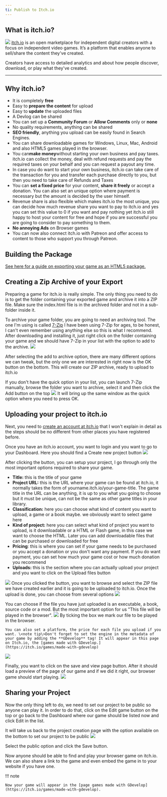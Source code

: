 ```yaml
---
ti: Publish to Itch.io
---
```


## What is itch.io?

![](/gdevelop5/publishing/app-iecon_copy.png) [itch.io](https://itch.io) is an open marketplace for independent digital creators with a focus on independent video games. It’s a platform that enables anyone to sell/share the content they've created.

Creators have access to detailed analytics and about how people discover, download, or play what they've created.

------------------------------------------------------------------------

## Why itch.io?

- It is completely **free**
- Easy to **prepare the content** for upload
- Easy to **update** the uploaded files
- A Devlog can be shared
- You can set up a **Community Forum** or **Allow Comments** only or **none**
- No quality requirements, anything can be shared
- **SEO friendly**, anything you upload can be easily found in Search Engines.
- You can share downloadable games for Windows, Linux, Mac, Android and also HTML5 games played in the browser.
- You can**make money**without starting your own business and pay taxes. itch.io can collect the money, deal with refund requests and pay the required taxes on your behalf and you can request a payout any time.
- In case you do want to start your own business, itch.io can take care of the transaction for you and transfer each purchase directly to you, but then you need to take care of Refunds and Taxes
- You can **set a fixed price** for your content, **share it freely** or accept a donation. You can also set an unique option where payment is necessary but the amount is decided by the user himself.
- Revenue share is also flexible which makes itch.io the most unique, you can decide how much revenue share you want to pay to itch.io and yes you can set this value to 0 if you want and pay nothing yet itch.io still happy to host your content for free and hope if you are successful you are going to consider to pay something to them.
- **No annoying Ads** on Browser games
- You can now also connect itch.io with Patreon and offer access to content to those who support you through Patreon.

## Building the Package

[See here for a guide on exporting your game as an HTML5 package.](/gdevelop5/publishing/html5_game_in_a_local_folder)

## Creating a Zip Archive of your Export

Preparing a game for itch.io is really simple. The only thing you need to do is to get the folder containing your exported game and archive it into a ZIP file. Make sure the index.html file is in the archived folder and not in a sub-folder inside it.

To archive your game folder, you are going to need an archiving tool. The one I'm using is called [7-Zip](http://www.7-zip.org) I have been using 7-Zip for ages, to be honest, I can't even remember using anything else so this is what I recommend. After downloading and installing it, just right click on the folder containing your game and we should have 7-Zip in your list with the option to add to the archive. ![](/gdevelop5/7zip-add-to-archive.png)

After selecting the add to archive option, there are many different options we can tweak, but the only one we are interested in right now is the OK button on the bottom. This will create our ZIP archive, ready to upload to itch.io

If you don't have the quick option in your list, you can launch 7-Zip manually, browse the folder you want to archive, select it and then click the Add button on the top ![](/gdevelop5/7zip-add-button.png) It will bring up the same window as the quick option where you need to press OK.

## Uploading your project to itch.io

Next, you need to [create an account at itch.io](https://itch.io/register) that I won't explain in detail as the steps should be no different from other places you have registered before.

Once you have an itch.io account, you want to login and you want to go to your Dashboard. Here you should find a Create new project button ![](/gdevelop5/itchio-create-new-project-button.png)

After clicking the button, you can setup your project, I go through only the most important options required to share your game.

- **Title:** this is the title of your game
- **Project URL:** this is the URL where your game can be found at itch.io, it normally takes the form of yourname.itch.io/your-game-title. The game title in the URL can be anything, it is up to you what you going to choose but it must be unique, can not be the same as other game titles in your library.
- **Classification:** here you can choose what kind of content you want to upload, a game or a book maybe. we obviously want to select game here
- **Kind of project:** here you can select what kind of project you want to upload, is it downloadable or a HTML or Flash game, in this case we want to choose the HTML. Later you can add downloadable files that can be purchased or downloaded for free
- **Pricing**: this is where you can set if your game needs to be purchased or you accept a donation or you don't want any payment. If you do want payment, you can set how much your game cost or how much donation you recommend
- **Uploads:** this is the section where you can actually upload your project and you want to click on the Upload files button

![](/gdevelop5/itchio-upload-files-button.png) Once you clicked the button, you want to browse and select the ZIP file we have created earlier and it is going to be uploaded to itch.io. Once the upload is done, you can choose from several options ![](/gdevelop5/ithio-upload-file-options.png)

You can choose if the file you have just uploaded is an executable, a book, source code or a mod. But the most important option for us "This file will be played in the browser". ![](/gdevelop5/itchio-play-in-browser-option.png) By ticking the box we mark our file to be played in the browser.

    You can also set a platform, the price for each file you upload if you want. \<note tip\>Don't forget to set the engine in the metadata of your game by adding the **GDevelop** tag! It will appear in this page on Itch.io, the [games made with GDevelop.](https://itch.io/games/made-with-gdevelop)

![](/gdevelop5/publishing/tag.gif)

Finally, you want to click on the save and view page button. After it should load a preview of the page of our game and if we did it right, our browser game should start playing. ![](/gdevelop5/itchio-save-view-page-button.png)

## Sharing your Project

Now the only thing left to do, we need to set our project to be public so anyone can play it. In order to do that, click on the Edit game button on the top or go back to the Dashboard where our game should be listed now and click Edit in the list.

It will take us back to the project creation page with the option available on the bottom to set our project to be public ![](/gdevelop5/itchio-set-public.png)

Select the public option and click the Save button.

Now anyone should be able to find and play your browser game on itch.io. We can also share a link to the game and even embed the game in to your website if you have one.

!!! note

    Now your game will appear in the [page games made with GDevelop](https://itch.io/games/made-with-gdevelop).
